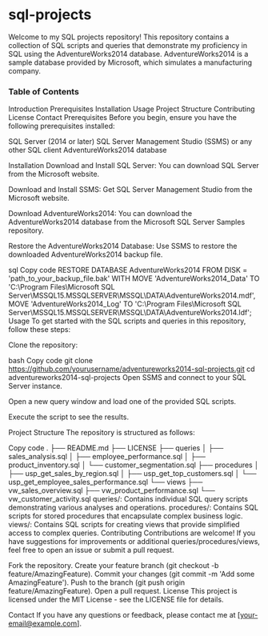 # sql-projects

Welcome to my SQL projects repository! This repository contains a collection of SQL scripts and queries that demonstrate my proficiency in SQL using the AdventureWorks2014 database. AdventureWorks2014 is a sample database provided by Microsoft, which simulates a manufacturing company.

### Table of Contents
Introduction
Prerequisites
Installation
Usage
Project Structure
Contributing
License
Contact
Prerequisites
Before you begin, ensure you have the following prerequisites installed:

SQL Server (2014 or later)
SQL Server Management Studio (SSMS) or any other SQL client
AdventureWorks2014 database

Installation
Download and Install SQL Server: You can download SQL Server from the Microsoft website.

Download and Install SSMS: Get SQL Server Management Studio from the Microsoft website.

Download AdventureWorks2014: You can download the AdventureWorks2014 database from the Microsoft SQL Server Samples repository.

Restore the AdventureWorks2014 Database: Use SSMS to restore the downloaded AdventureWorks2014 backup file.

sql
Copy code
RESTORE DATABASE AdventureWorks2014
FROM DISK = 'path_to_your_backup_file.bak'
WITH MOVE 'AdventureWorks2014_Data' TO 'C:\Program Files\Microsoft SQL Server\MSSQL15.MSSQLSERVER\MSSQL\DATA\AdventureWorks2014.mdf',
     MOVE 'AdventureWorks2014_Log' TO 'C:\Program Files\Microsoft SQL Server\MSSQL15.MSSQLSERVER\MSSQL\DATA\AdventureWorks2014.ldf';
Usage
To get started with the SQL scripts and queries in this repository, follow these steps:

Clone the repository:

bash
Copy code
git clone https://github.com/yourusername/adventureworks2014-sql-projects.git
cd adventureworks2014-sql-projects
Open SSMS and connect to your SQL Server instance.

Open a new query window and load one of the provided SQL scripts.

Execute the script to see the results.

Project Structure
The repository is structured as follows:

Copy code
.
├── README.md
├── LICENSE
├── queries
│   ├── sales_analysis.sql
│   ├── employee_performance.sql
│   ├── product_inventory.sql
│   └── customer_segmentation.sql
├── procedures
│   ├── usp_get_sales_by_region.sql
│   ├── usp_get_top_customers.sql
│   └── usp_get_employee_sales_performance.sql
└── views
    ├── vw_sales_overview.sql
    ├── vw_product_performance.sql
    └── vw_customer_activity.sql
queries/: Contains individual SQL query scripts demonstrating various analyses and operations.
procedures/: Contains SQL scripts for stored procedures that encapsulate complex business logic.
views/: Contains SQL scripts for creating views that provide simplified access to complex queries.
Contributing
Contributions are welcome! If you have suggestions for improvements or additional queries/procedures/views, feel free to open an issue or submit a pull request.

Fork the repository.
Create your feature branch (git checkout -b feature/AmazingFeature).
Commit your changes (git commit -m 'Add some AmazingFeature').
Push to the branch (git push origin feature/AmazingFeature).
Open a pull request.
License
This project is licensed under the MIT License - see the LICENSE file for details.

Contact
If you have any questions or feedback, please contact me at [your-email@example.com].

